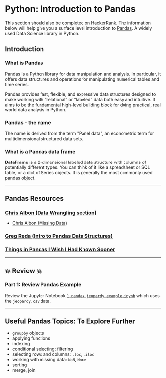 # Python:  Introduction to Pandas

This section should also be completed on HackerRank. The information below will help give you a surface level introduction to [Pandas](https://pandas.pydata.org/). A widely used Data Science library in Python.

## Introduction

### What is Pandas

Pandas is a Python library for data manipulation and analysis. In particular, it offers data structures and operations for manipulating numerical tables and time series.

Pandas provides fast, flexible, and expressive data structures designed to make working with “relational” or “labeled” data both easy and intuitive. It aims to be the fundamental high-level building block for doing practical, real world data analysis in Python.

### Pandas - the name

The name is derived from the term "Panel data", an econometric term for multidimensional structured data sets.  

### What is a Pandas data frame

**DataFrame** is a 2-dimensional labeled data structure with columns of potentially different types. You can think of it like a spreadsheet or SQL table, or a dict of Series objects. It is generally the most commonly used pandas object.

---

## Pandas Resources

### [Chris Albon (Data Wrangling section)](http://chrisalbon.com/)

* [Chris Albon (Missing Data)](http://chrisalbon.com/python/pandas_missing_data.html)

### [Greg Reda (Intro to Pandas Data Structures)](http://www.gregreda.com/2013/10/26/intro-to-pandas-data-structures/)  

### [Things in Pandas I Wish I Had Known Sooner](http://nbviewer.jupyter.org/github/rasbt/python_reference/blob/master/tutorials/things_in_pandas.ipynb?utm_source=Python+Weekly+Newsletter&utm_campaign=8416b188e6-Python_Weekly_Issue_176_January_29_2015&utm_medium=email&utm_term=0_9e26887fc5-8416b188e6-312716773#Selecting-NaN-Rows)

---

## :boom: Review :boom:

### Part 1:  Review Pandas Example

Review the Jupyter Notebook [`1_pandas_jeopardy_example.ipynb`](python/pandas/1_pandas_jeopardy_example.ipynb) which uses the `jeopardy.csv` data.

---

## Useful Pandas Topics: To Explore Further

* `groupby` objects
* applying functions
* indexing
* conditional selecting; filtering
* selecting rows and columns: `.loc`, `.iloc`
* working with missing data:  `NaN`, `None`
* sorting
* merge, join
